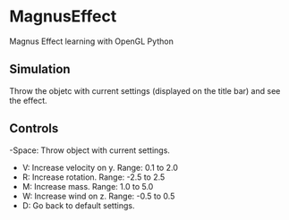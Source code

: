 # MagnusEffect
Magnus Effect learning with OpenGL Python

## Simulation
Throw the objetc with current settings (displayed on the title bar) and see the effect. 

## Controls
-Space: Throw object with current settings.
- V: Increase velocity on y. Range: 0.1 to 2.0
- R: Increase rotation. Range: -2.5 to 2.5
- M: Increase mass. Range: 1.0 to 5.0
- W: Increase wind on z. Range: -0.5 to 0.5
- D: Go back to default settings.

